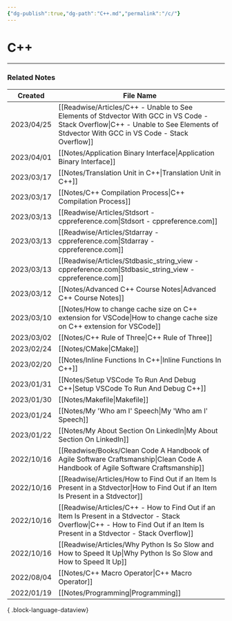 ```yaml
---
{"dg-publish":true,"dg-path":"C++.md","permalink":"/c/"}
---
```





# C++


 --- 

### Related Notes
| Created    | File Name                                                                                                                                                                               |
| ---------- | --------------------------------------------------------------------------------------------------------------------------------------------------------------------------------------- |
| 2023/04/25 | [[Readwise/Articles/C++ - Unable to See Elements of Stdvector With GCC in VS Code - Stack Overflow\|C++ - Unable to See Elements of Stdvector With GCC in VS Code - Stack Overflow]] |
| 2023/04/01 | [[Notes/Application Binary Interface\|Application Binary Interface]]                                                                                                                 |
| 2023/03/17 | [[Notes/Translation Unit in C++\|Translation Unit in C++]]                                                                                                                           |
| 2023/03/17 | [[Notes/C++ Compilation Process\|C++ Compilation Process]]                                                                                                                           |
| 2023/03/13 | [[Readwise/Articles/Stdsort - cppreference.com\|Stdsort - cppreference.com]]                                                                                                         |
| 2023/03/13 | [[Readwise/Articles/Stdarray - cppreference.com\|Stdarray - cppreference.com]]                                                                                                       |
| 2023/03/13 | [[Readwise/Articles/Stdbasic_string_view - cppreference.com\|Stdbasic_string_view - cppreference.com]]                                                                               |
| 2023/03/12 | [[Notes/Advanced C++ Course Notes\|Advanced C++ Course Notes]]                                                                                                                       |
| 2023/03/10 | [[Notes/How to change cache size on C++ extension for VSCode\|How to change cache size on C++ extension for VSCode]]                                                                 |
| 2023/03/02 | [[Notes/C++ Rule of Three\|C++ Rule of Three]]                                                                                                                                       |
| 2023/02/24 | [[Notes/CMake\|CMake]]                                                                                                                                                               |
| 2023/02/20 | [[Notes/Inline Functions In C++\|Inline Functions In C++]]                                                                                                                           |
| 2023/01/31 | [[Notes/Setup VSCode To Run And Debug C++\|Setup VSCode To Run And Debug C++]]                                                                                                       |
| 2023/01/30 | [[Notes/Makefile\|Makefile]]                                                                                                                                                         |
| 2023/01/24 | [[Notes/My 'Who am I' Speech\|My 'Who am I' Speech]]                                                                                                                                 |
| 2023/01/22 | [[Notes/My About Section On LinkedIn\|My About Section On LinkedIn]]                                                                                                                 |
| 2022/10/16 | [[Readwise/Books/Clean Code A Handbook of Agile Software Craftsmanship\|Clean Code A Handbook of Agile Software Craftsmanship]]                                                      |
| 2022/10/16 | [[Readwise/Articles/How to Find Out if an Item Is Present in a Stdvector\|How to Find Out if an Item Is Present in a Stdvector]]                                                     |
| 2022/10/16 | [[Readwise/Articles/C++ - How to Find Out if an Item Is Present in a Stdvector - Stack Overflow\|C++ - How to Find Out if an Item Is Present in a Stdvector - Stack Overflow]]       |
| 2022/10/16 | [[Readwise/Articles/Why Python Is So Slow and How to Speed It Up\|Why Python Is So Slow and How to Speed It Up]]                                                                     |
| 2022/08/04 | [[Notes/C++ Macro Operator\|C++ Macro Operator]]                                                                                                                                     |
| 2022/01/19 | [[Notes/Programming\|Programming]]                                                                                                                                                   |

{ .block-language-dataview}
 